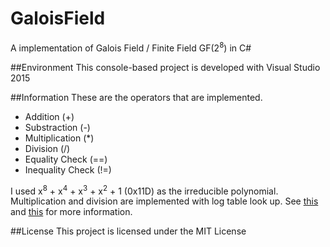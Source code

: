 # GaloisField
A implementation of Galois Field / Finite Field GF(2<sup>8</sup>) in C#

##Environment
This console-based project is developed with Visual Studio 2015

##Information
These are the operators that are implemented.
* Addition (+)
* Substraction (-)
* Multiplication (*)
* Division (/)
* Equality Check (==)
* Inequality Check (!=)

I used x<sup>8</sup> + x<sup>4</sup> + x<sup>3</sup> + x<sup>2</sup> + 1 (0x11D) as the irreducible polynomial.  
Multiplication and division are implemented with log table look up. See [this](https://en.wikipedia.org/wiki/Finite_field_arithmetic#Implementation_tricks) and [this](http://www.cs.utsa.edu/~wagner/laws/FFM.html) for more information.

##License
This project is licensed under the MIT License
